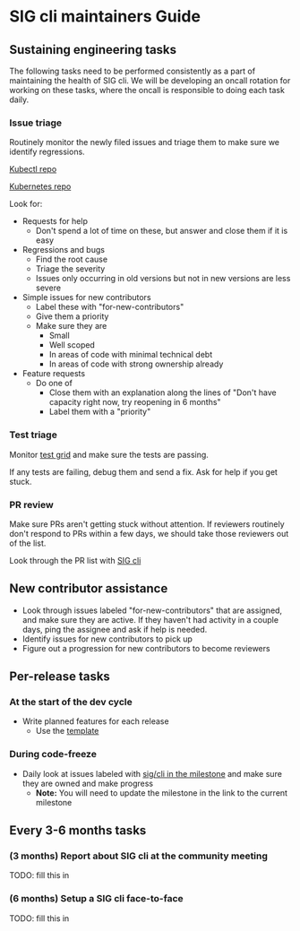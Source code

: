 # SIG cli maintainers Guide

## Sustaining engineering tasks

The following tasks need to be performed consistently as a part of maintaining the health
of SIG cli.  We will be developing an oncall rotation for working on these tasks, where
the oncall is responsible to doing each task daily.

### Issue triage

Routinely monitor the newly filed issues and triage them to make sure we identify regressions.

[Kubectl repo](https://github.com/kubernetes/kubectl/issues)

[Kubernetes repo](https://github.com/kubernetes/kubernetes/issues?utf8=%E2%9C%93&q=is%3Aissue%20is%3Aopen%20label%3Asig%2Fcli)

Look for:

- Requests for help
  - Don't spend a lot of time on these, but answer and close them if it is easy  
- Regressions and bugs
  - Find the root cause
  - Triage the severity
  - Issues only occurring in old versions but not in new versions are less severe
- Simple issues for new contributors
  - Label these with "for-new-contributors"
  - Give them a priority
  - Make sure they are
    - Small
    - Well scoped
    - In areas of code with minimal technical debt
    - In areas of code with strong ownership already
- Feature requests
  - Do one of
    - Close them with an explanation along the lines of "Don't have capacity right now, try reopening in 6 months"
    - Label them with a "priority"

### Test triage

Monitor [test grid](https:///testgrid.k8s.io/sig-cli-master)
and make sure the tests are passing.

If any tests are failing, debug them and send a fix.  Ask for help if you get stuck.

### PR review

Make sure PRs aren't getting stuck without attention.  If reviewers routinely don't respond
to PRs within a few days, we should take those reviewers out of the list.

Look through the PR list with [SIG cli](https://github.com/kubernetes/kubernetes/pulls?utf8=%E2%9C%93&q=is%3Apr%20is%3Aopen%20label%3Asig%2Fcli)

## New contributor assistance

- Look through issues labeled "for-new-contributors" that are assigned, and make sure they are active.
  If they haven't had activity in a couple days, ping the assignee and ask if help is needed.
- Identify issues for new contributors to pick up
- Figure out a progression for new contributors to become reviewers

## Per-release tasks

### At the start of the dev cycle

- Write planned features for each release
  - Use the [template](../template.md)

### During code-freeze

- Daily look at issues labeled with [sig/cli in the milestone](https://github.com/kubernetes/kubernetes/issues?utf8=%E2%9C%93&q=is%3Aissue%20is%3Aopen%20label%3Asig%2Fcli%20milestone%3Av1.9%20) and make sure they are owned and make progress
  - **Note:** You will need to update the milestone in the link to the current milestone

## Every 3-6 months tasks

### (3 months) Report about SIG cli at the community meeting

TODO: fill this in

### (6 months) Setup a SIG cli face-to-face

TODO: fill this in
